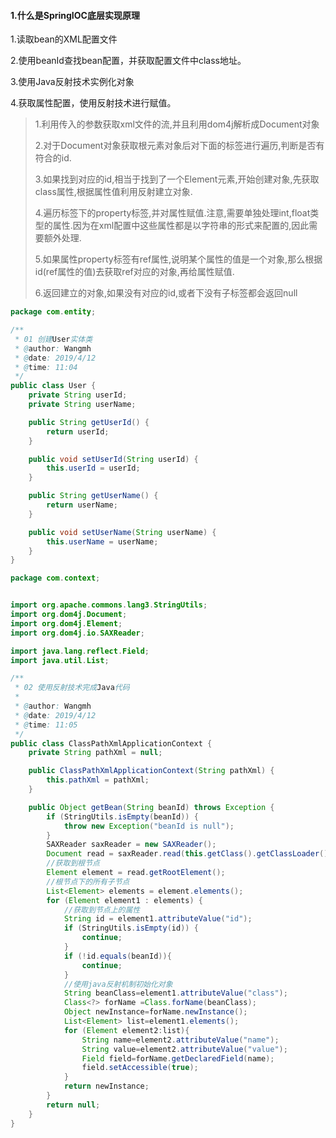 #### 1.什么是SpringIOC底层实现原理

1.读取bean的XML配置文件

2.使用beanId查找bean配置，并获取配置文件中class地址。

3.使用Java反射技术实例化对象

4.获取属性配置，使用反射技术进行赋值。

> 1.利用传入的参数获取xml文件的流,并且利用dom4j解析成Document对象
>
> 2.对于Document对象获取根元素对象<beans>后对下面的<bean>标签进行遍历,判断是否有符合的id.
>
> 3.如果找到对应的id,相当于找到了一个Element元素,开始创建对象,先获取class属性,根据属性值利用反射建立对象.
>
> 4.遍历<bean>标签下的property标签,并对属性赋值.注意,需要单独处理int,float类型的属性.因为在xml配置中这些属性都是以字符串的形式来配置的,因此需要额外处理.
>
> 5.如果属性property标签有ref属性,说明某个属性的值是一个对象,那么根据id(ref属性的值)去获取ref对应的对象,再给属性赋值.
>
> 6.返回建立的对象,如果没有对应的id,或者<beans>下没有子标签都会返回null

```java
package com.entity;

/**
 * 01 创建User实体类
 * @author: Wangmh
 * @date: 2019/4/12
 * @time: 11:04
 */
public class User {
    private String userId;
    private String userName;

    public String getUserId() {
        return userId;
    }

    public void setUserId(String userId) {
        this.userId = userId;
    }

    public String getUserName() {
        return userName;
    }

    public void setUserName(String userName) {
        this.userName = userName;
    }
}

```



```java
package com.context;


import org.apache.commons.lang3.StringUtils;
import org.dom4j.Document;
import org.dom4j.Element;
import org.dom4j.io.SAXReader;

import java.lang.reflect.Field;
import java.util.List;

/**
 * 02 使用反射技术完成Java代码
 *
 * @author: Wangmh
 * @date: 2019/4/12
 * @time: 11:05
 */
public class ClassPathXmlApplicationContext {
    private String pathXml = null;

    public ClassPathXmlApplicationContext(String pathXml) {
        this.pathXml = pathXml;
    }

    public Object getBean(String beanId) throws Exception {
        if (StringUtils.isEmpty(beanId)) {
            throw new Exception("beanId is null");
        }
        SAXReader saxReader = new SAXReader();
        Document read = saxReader.read(this.getClass().getClassLoader().getResource(pathXml));
        //获取到根节点
        Element element = read.getRootElement();
        //根节点下的所有子节点
        List<Element> elements = element.elements();
        for (Element element1 : elements) {
            //获取到节点上的属性
            String id = element1.attributeValue("id");
            if (StringUtils.isEmpty(id)) {
                continue;
            }
            if (!id.equals(beanId)){
                continue;
            }
            //使用java反射机制初始化对象
            String beanClass=element1.attributeValue("class");
            Class<?> forName =Class.forName(beanClass);
            Object newInstance=forName.newInstance();
            List<Element> list=element1.elements();
            for (Element element2:list){
                String name=element2.attributeValue("name");
                String value=element2.attributeValue("value");
                Field field=forName.getDeclaredField(name);
                field.setAccessible(true);
            }
            return newInstance;
        }
        return null;
    }
}
```

